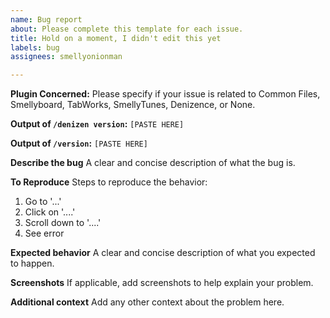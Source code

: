 ```yaml
---
name: Bug report
about: Please complete this template for each issue.
title: Hold on a moment, I didn't edit this yet
labels: bug
assignees: smellyonionman

---
```


**Plugin Concerned:**
Please specify if your issue is related to Common Files, Smellyboard, TabWorks, SmellyTunes, Denizence, or None.

**Output of **`/denizen version`**:**
 ` [PASTE HERE] `

**Output of **`/version`**:**
` [PASTE HERE] `

**Describe the bug**
A clear and concise description of what the bug is.

**To Reproduce**
Steps to reproduce the behavior:
1. Go to '...'
2. Click on '....'
3. Scroll down to '....'
4. See error

**Expected behavior**
A clear and concise description of what you expected to happen.

**Screenshots**
If applicable, add screenshots to help explain your problem.

**Additional context**
Add any other context about the problem here.
